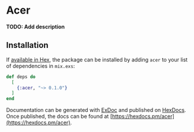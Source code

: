 # Acer

**TODO: Add description**

## Installation

If [available in Hex](https://hex.pm/docs/publish), the package can be installed
by adding `acer` to your list of dependencies in `mix.exs`:

```elixir
def deps do
  [
    {:acer, "~> 0.1.0"}
  ]
end
```

Documentation can be generated with [ExDoc](https://github.com/elixir-lang/ex_doc)
and published on [HexDocs](https://hexdocs.pm). Once published, the docs can
be found at [https://hexdocs.pm/acer](https://hexdocs.pm/acer).

